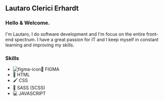 ## Lautaro Clerici Erhardt

### Hello & Welcome.

I'm Lautaro, I do software development and I'm focus on the entire front-end spectrum.
I have a great passion for IT and I keep myself in constant learning and improving my skills.

### Skills

* ![figma-icon](https://user-images.githubusercontent.com/85703651/133542154-37b663d0-672e-4f9e-be02-cd4d0f0acac5.jpg)🎴 FIGMA
* 📃 HTML
* 🖌 CSS 
* 🎨 SASS (SCSS)
* 💻 JAVASCRIPT

